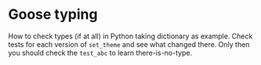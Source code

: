 # Goose typing
How to check types (if at all) in Python taking dictionary as example. Check tests for each version of `set_theme` 
and see what changed there. Only then you should check the `test_abc` to learn there-is-no-type.